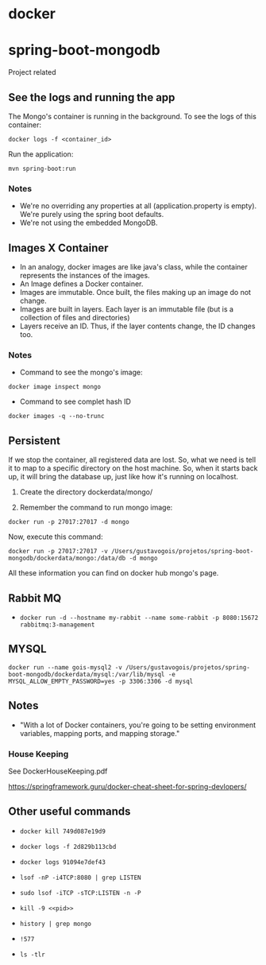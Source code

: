 # docker

# spring-boot-mongodb
Project related

## See the logs and running the app

The Mongo's container is running in the background. To see the logs of this container:

```
docker logs -f <container_id>
```

Run the application:

```mvn spring-boot:run```

### Notes

- We're no overriding any properties at all (application.property is empty). We're purely using the spring boot defaults. 
- We're not using the embedded MongoDB.

## Images X Container

- In an analogy, docker images are like java's class, while the container represents the instances of the images.
- An Image defines a Docker container.
- Images are immutable. Once built, the files making up an image do not change.
- Images are built in layers. Each layer is an immutable file (but is a collection of files and directories)
- Layers receive an ID. Thus, if the layer contents change, the ID changes too.

### Notes

- Command to see the mongo's image:

```
docker image inspect mongo
```

- Command to see complet hash ID

```
docker images -q --no-trunc
```

## Persistent

If we stop the container, all registered data are lost. So, what we need is tell it to map to 
a specific directory on the host machine. So, when it starts back up, it will bring the 
database up, just like how it's running on localhost.

1. Create the directory dockerdata/mongo/

2. Remember the command to run mongo image:

```
docker run -p 27017:27017 -d mongo
```

Now, execute this command:

```
docker run -p 27017:27017 -v /Users/gustavogois/projetos/spring-boot-mongodb/dockerdata/mongo:/data/db -d mongo
```

All these information you can find on docker hub mongo's page.

## Rabbit MQ

- ```docker run -d --hostname my-rabbit --name some-rabbit -p 8080:15672 rabbitmq:3-management```

## MYSQL

```
docker run --name gois-mysql2 -v /Users/gustavogois/projetos/spring-boot-mongodb/dockerdata/mysql:/var/lib/mysql -e MYSQL_ALLOW_EMPTY_PASSWORD=yes -p 3306:3306 -d mysql
```

## Notes

- "With a lot of Docker containers, you're going to be setting environment variables, mapping ports, and mapping storage."

### House Keeping

See DockerHouseKeeping.pdf

https://springframework.guru/docker-cheat-sheet-for-spring-devlopers/ 

## Other useful commands

- ```docker kill 749d087e19d9```
- ```docker logs -f 2d829b113cbd```
- ```docker logs 91094e7def43```

- ```lsof -nP -i4TCP:8080 | grep LISTEN```
- ```sudo lsof -iTCP -sTCP:LISTEN -n -P```

- ```kill -9 <<pid>>```

- ```history | grep mongo```
- ```!577```

- ```ls -tlr```

